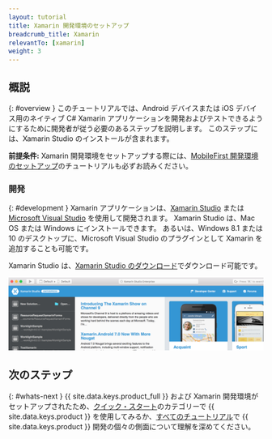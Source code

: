 ```yaml
---
layout: tutorial
title: Xamarin 開発環境のセットアップ
breadcrumb_title: Xamarin
relevantTo: [xamarin]
weight: 3
---
```

<!-- NLS_CHARSET=UTF-8 -->
## 概説
{: #overview }
このチュートリアルでは、Android デバイスまたは iOS デバイス用のネイティブ C# Xamarin アプリケーションを開発およびテストできるようにするために開発者が従う必要のあるステップを説明します。 このステップには、Xamarin Studio のインストールが含まれます。

**前提条件:** Xamarin 開発環境をセットアップする際には、[MobileFirst 開発環境のセットアップ](../../development/)のチュートリアルも必ずお読みください。

### 開発
{: #development }
Xamarin アプリケーションは、[Xamarin Studio](https://www.xamarin.com/studio) または [Microsoft Visual Studio](https://www.visualstudio.com/) を使用して開発されます。 Xamarin Studio は、Mac OS または Windows にインストールできます。  あるいは、Windows 8.1 または 10 のデスクトップに、Microsoft Visual Studio のプラグインとして Xamarin を追加することも可能です。   

Xamarin Studio は、[Xamarin Studio のダウンロード](https://www.xamarin.com/download)でダウンロード可能です。

![Xamarin Studio](xamarin-studio.png)

## 次のステップ
{: #whats-next }
{{ site.data.keys.product_full }} および Xamarin 開発環境がセットアップされたため、[クイック・スタート](../../../quick-start/xamarin/)のカテゴリーで {{ site.data.keys.product }} を使用してみるか、[すべてのチュートリアル](../../../all-tutorials)で {{ site.data.keys.product }} 開発の個々の側面について理解を深めてください。
